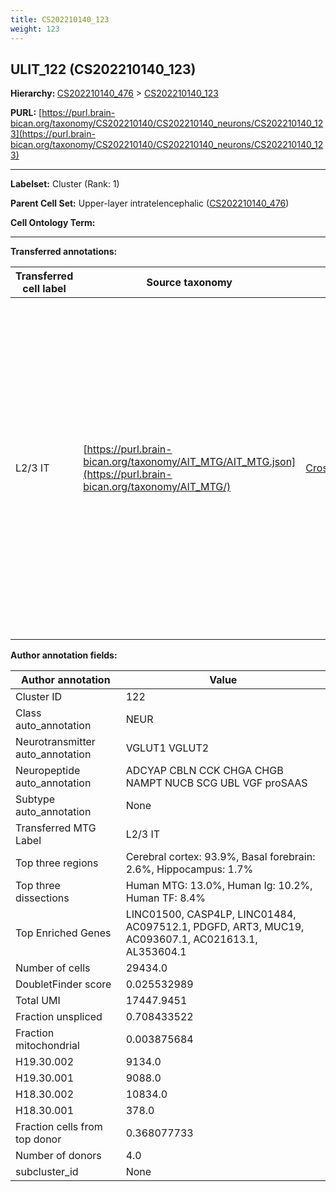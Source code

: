```yaml
---
title: CS202210140_123
weight: 123
---
```

## ULIT_122 (CS202210140_123)
<b>Hierarchy: </b>
[CS202210140_476](../CS202210140_476) >
[CS202210140_123](../CS202210140_123)

**PURL:** [https://purl.brain-bican.org/taxonomy/CS202210140/CS202210140_neurons/CS202210140_123](https://purl.brain-bican.org/taxonomy/CS202210140/CS202210140_neurons/CS202210140_123)

---


**Labelset:** Cluster (Rank: 1)

**Parent Cell Set:** Upper-layer intratelencephalic ([CS202210140_476](../CS202210140_476))



**Cell Ontology Term:** 

[MARKER GENES.]: #


---

[TRANSFERRED ANNOTATIONS.]: #


**Transferred annotations:**

| Transferred cell label | Source taxonomy | Source node accession | Algorithm name | Comment |
|------------------------|-----------------|-----------------------|----------------|---------|
|L2/3 IT|[https://purl.brain-bican.org/taxonomy/AIT_MTG/AIT_MTG.json](https://purl.brain-bican.org/taxonomy/AIT_MTG/)|[CrossArea_subclass:58570ade17](https://purl.brain-bican.org/taxonomy/AIT_MTG/CrossArea_subclass_58570ade17)||We performed PCA (50 components) on our full dataset, trained a random forest classifier (scikit-learn, class_ weight=‘balanced’, max_depth=50) on the MTG labels, and then predicted labels for all cells. We labeled each cluster with the mode of its constituent cells if two conditions were met: more than 0.8 of predicted labels matched the mode, and the mean probability of these pre- dictions was greater than 0.8.|

[AUTHOR ANNOTATION FIELDS.]: #


**Author annotation fields:**

| Author annotation | Value |
|-------------------|-------|
|Cluster ID|122|
|Class auto_annotation|NEUR|
|Neurotransmitter auto_annotation|VGLUT1 VGLUT2|
|Neuropeptide auto_annotation|ADCYAP CBLN CCK CHGA CHGB NAMPT NUCB SCG UBL VGF proSAAS|
|Subtype auto_annotation|None|
|Transferred MTG Label|L2/3 IT|
|Top three regions|Cerebral cortex: 93.9%, Basal forebrain: 2.6%, Hippocampus: 1.7%|
|Top three dissections|Human MTG: 13.0%, Human Ig: 10.2%, Human TF: 8.4%|
|Top Enriched Genes|LINC01500, CASP4LP, LINC01484, AC097512.1, PDGFD, ART3, MUC19, AC093607.1, AC021613.1, AL353604.1|
|Number of cells|29434.0|
|DoubletFinder score|0.025532989|
|Total UMI|17447.9451|
|Fraction unspliced|0.708433522|
|Fraction mitochondrial|0.003875684|
|H19.30.002|9134.0|
|H19.30.001|9088.0|
|H18.30.002|10834.0|
|H18.30.001|378.0|
|Fraction cells from top donor|0.368077733|
|Number of donors|4.0|
|subcluster_id|None|
